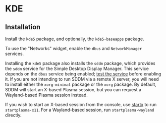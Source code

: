 # KDE

## Installation

Install the `kde5` package, and optionally, the `kde5-baseapps` package.

To use the "Networks" widget, enable the `dbus` and `NetworkManager` services.

Installing the `kde5` package also installs the `sddm` package, which provides
the `sddm` service for the Simple Desktop Display Manager. This service depends
on the `dbus` service being enabled; [test the
service](../services/index.md#testing-services) before enabling it. If you are
not intending to run SDDM via a remote X server, you will need to install either
the `xorg-minimal` package or the `xorg` package. By default, SDDM will start an
X-based Plasma session, but you can request a Wayland-based Plasma session
instead.

If you wish to start an X-based session from the console, use
[startx](./xorg.md#startx) to run `startplasma-x11`. For a Wayland-based
session, run `startplasma-wayland` directly.

